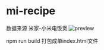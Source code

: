 # mi-recipe
数据来源 米家-小米电饭煲
![preview](https://img.whalenas.com:283/image/202203201808826.gif)

npm run build 打包成单index.html文件
